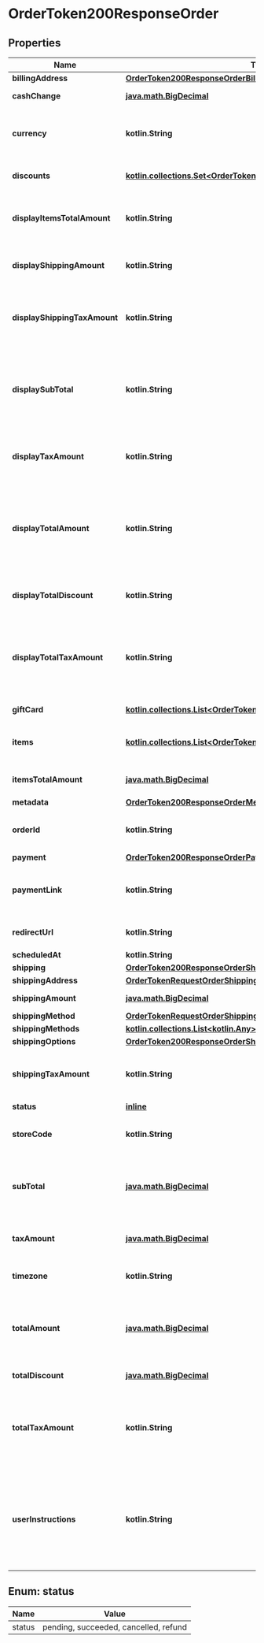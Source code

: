 
# OrderToken200ResponseOrder

## Properties
Name | Type | Description | Notes
------------ | ------------- | ------------- | -------------
**billingAddress** | [**OrderToken200ResponseOrderBillingAddress**](OrderToken200ResponseOrderBillingAddress.md) |  |  [optional]
**cashChange** | [**java.math.BigDecimal**](java.math.BigDecimal.md) | Cambio solicitado por el cliente |  [optional]
**currency** | **kotlin.String** | Representa la moneda de uso del comercio en 3 caracteres bajo la ISO 3166-1 alpha-3 |  [optional]
**discounts** | [**kotlin.collections.Set&lt;OrderToken200ResponseOrderDiscountsInner&gt;**](OrderToken200ResponseOrderDiscountsInner.md) | Son los descuentos aplicados en la orden |  [optional]
**displayItemsTotalAmount** | **kotlin.String** | Es el costo total de todos los items de la orden que se mostrara en el checkout |  [optional]
**displayShippingAmount** | **kotlin.String** | Es el costo total del envío de la orden que se mostrara en el checkout. |  [optional]
**displayShippingTaxAmount** | **kotlin.String** | Es la visualización del monto total de los **impuestos** del envío aplicados en la orden que aparece en el checkout. |  [optional]
**displaySubTotal** | **kotlin.String** | Es el subtotal de la compra, que comprende la suma de items_total_amount y shipping_amount que se mostrara en el checkout. |  [optional]
**displayTaxAmount** | **kotlin.String** | Es el monto total de los **impuestos** aplicados en la orden que aparece en el checkout. |  [optional]
**displayTotalAmount** | **kotlin.String** | Es el total de la orden esto comprende la suma del total de *items_total_amount*, *shipping_amount* y *tax_amount* que se mostrara en el checkout. |  [optional]
**displayTotalDiscount** | **kotlin.String** | Monto de descuento total de la orden que se mostrara en el checkout |  [optional]
**displayTotalTaxAmount** | **kotlin.String** | Es la visualizacion total de la orden esto comprende la suma del total de *shipping_tax_amount* y *tax_amount* que se mostrara en el checkout. |  [optional]
**giftCard** | [**kotlin.collections.List&lt;OrderTokenRequestOrderGiftCardInner&gt;**](OrderTokenRequestOrderGiftCardInner.md) | Configuración de las tarjetas de regalo |  [optional]
**items** | [**kotlin.collections.List&lt;OrderToken200ResponseOrderItemsInner&gt;**](OrderToken200ResponseOrderItemsInner.md) | Detalle de los productos que se encuentran en la orden |  [optional]
**itemsTotalAmount** | [**java.math.BigDecimal**](java.math.BigDecimal.md) | Es el costo total de todos los items de la orden. |  [optional]
**metadata** | [**OrderToken200ResponseOrderMetadata**](OrderToken200ResponseOrderMetadata.md) |  |  [optional]
**orderId** | **kotlin.String** | Representa al identificador de la orden dentro del comercio |  [optional]
**payment** | [**OrderToken200ResponseOrderPayment**](OrderToken200ResponseOrderPayment.md) |  |  [optional]
**paymentLink** | **kotlin.String** | Es el link de pago generado al tokenizar la orden para efectuar el pago |  [optional]
**redirectUrl** | **kotlin.String** | Url donde se redireccionara al terminar la compra |  [optional]
**scheduledAt** | **kotlin.String** | Fecha de entrega |  [optional]
**shipping** | [**OrderToken200ResponseOrderShipping**](OrderToken200ResponseOrderShipping.md) |  |  [optional]
**shippingAddress** | [**OrderTokenRequestOrderShippingAddress**](OrderTokenRequestOrderShippingAddress.md) |  |  [optional]
**shippingAmount** | [**java.math.BigDecimal**](java.math.BigDecimal.md) | Es el costo total del envío de la orden. |  [optional]
**shippingMethod** | [**OrderTokenRequestOrderShippingMethod**](OrderTokenRequestOrderShippingMethod.md) |  |  [optional]
**shippingMethods** | [**kotlin.collections.List&lt;kotlin.Any&gt;**](kotlin.Any.md) | Métodos de envío |  [optional]
**shippingOptions** | [**OrderToken200ResponseOrderShippingOptions**](OrderToken200ResponseOrderShippingOptions.md) |  |  [optional]
**shippingTaxAmount** | **kotlin.String** | Es el monto total de los **impuestos** del envío aplicados en la orden que aparece en el checkout. |  [optional]
**status** | [**inline**](#Status) | Estado de la orden  |  [optional]
**storeCode** | **kotlin.String** | Es el código de la tienda, por defecto el código de la tienda es all |  [optional]
**subTotal** | [**java.math.BigDecimal**](java.math.BigDecimal.md) | Es el subtotal de la compra, que comprende la suma de items_total_amount y shipping_amount. |  [optional]
**taxAmount** | [**java.math.BigDecimal**](java.math.BigDecimal.md) | Es el monto total de los **impuestos** aplicados en la orden. |  [optional]
**timezone** | **kotlin.String** | Representa la zona horario de tu comercio |  [optional]
**totalAmount** | [**java.math.BigDecimal**](java.math.BigDecimal.md) | Es el total de la orden esto comprende la suma del total de *items_total_amount*, *shipping_amount* y *tax_amount*. |  [optional]
**totalDiscount** | [**java.math.BigDecimal**](java.math.BigDecimal.md) | Monto de descuento total de la orden |  [optional]
**totalTaxAmount** | **kotlin.String** | Es el total de la orden esto comprende la suma del total de *shipping_tax_amount* y *tax_amount* que se mostrara en el checkout. |  [optional]
**userInstructions** | **kotlin.String** | Son las instrucciones especiales que da el cliente en su compra, este valor se sustituye por el comentario en caso que el cliente lo coloque dentro del *checkout* |  [optional]


<a id="Status"></a>
## Enum: status
Name | Value
---- | -----
status | pending, succeeded, cancelled, refund



